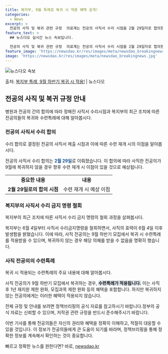 ```yaml
---
title: 복지부, 9월 특례로 복귀 시 적용 혜택 공개!
categories:
  - News
excerpt: >
  전공의 사직 및 복귀 관련 규정  의료계는 전공의 사직서 수리 시점을 2월 29일자로 합의했습니다. 이에 따…
feature_text: >
  ## 뉴스다오 실시간 뉴스 속보입니다.

  전공의 사직 및 복귀 관련 규정  의료계는 전공의 사직서 수리 시점을 2월 29일자로 합의했습니다. 이에 따…
feature_image: 'https://newsdao.kr/res/images/meta/newsdao_breakingnews.jpg'
image: 'https://newsdao.kr/res/images/meta/newsdao_breakingnews.jpg'
---
```


![뉴스다오 속보](https://newsdao.kr/res/images/meta/newsdao_breakingnews.jpg)

<p>출처: <a href="https://newsdao.kr/4716" rel="dofollow">복지부 특례, 9월 하반기 복귀 시 적용!</a> | 뉴스다오</p>

<h2 data-ke-size="size26">전공의 사직 및 복귀 규정 안내</h2>
병원과 전공의 간의 합의에 따라 정해진 사직서 수리시점과 복지부의 최근 조치에 따른 전공의들의 복귀와 수련특례에 대해 알아봅시다.

<h3>전공의 사직서 수리 합의</h3>
<p data-ke-size="size16">수리 합의로 결정된 전공의 사직서 제출 시점과 이에 따른 수련 재개 시의 이점을 알아봅시다.</p>

전공의 사직서 수리 합의는 <b><span style="color: #1a5490;">2월 29일</span></b>로 이뤄졌습니다. 이 합의에 따라 사직한 전공의가 9월에 복귀하지 않을 경우 향후 수련 재개 시 이점이 있을 것으로 예상됩니다.

<table>
  <tr>
    <td style="text-align: center; height: 17px;"><b>중요한 내용</b></td>
    <td style="text-align: center; height: 17px;"><b>내용</b></td>
  </tr>
  <tr>
    <td style="text-align: center; height: 17px;"><b>2월 29일로의 합의 시점</b></td>
    <td style="text-align: center; height: 17px;">수련 재개 시 예상 이점</td>
  </tr>
</table>

<h3>복지부의 사직서 수리 금지 명령 철회</h3>
<p data-ke-size="size16">복지부의 최근 조치에 따른 사직서 수리 금지 명령의 철회 과정을 살펴봅시다.</p>

복지부는 6월 4일부터 사직서 수리금지명령을 철회하면서, 사직의 효력이 6월 4일 이후 발생함을 밝혔습니다. 이에 따라, 사직 전공의는 9월 하반기 모집에서 복귀 시 수련특례를 적용받을 수 있으며, 복귀하지 않는 경우 해당 의혜를 받을 수 없음을 명확히 했습니다.

<h3>사직 전공의의 수련특례</h3>
<p data-ke-size="size16">복귀 시 적용되는 수련특례의 주요 내용에 대해 알아봅시다.</p>

사직 전공의가 9월 하반기 모집에서 복귀하는 경우, <b><span style="background-color: #21538527;">수련특례가 적용됩니다.</span></b> 이는 사직 후 1년 재지원 제한 완화, 모집과목 제한 완화 등의 혜택을 포함합니다. 하지만 복귀하지 않는 전공의에게는 이러한 혜택이 적용되지 않습니다.

전체 규정 및 안내를 보려면 정책브리핑의 공식 자료를 참고하시기 바랍니다.정부의 공식 자료는 신뢰할 수 있으며, 저작권 관련 규정을 반드시 준수해주시기 바랍니다.

이번 기사를 통해 전공의들은 자신의 권리와 혜택을 정확히 이해하고, 적절히 대응할 수 있을 것입니다. 이 정보가 전공의들에게 큰 도움이 되기를 바라며, 정책브리핑을 통해 정확한 정보를 계속해서 확인하는 것이 중요합니다. 

빠르고 정확한 뉴스를 원한다면? 바로, <a href="https://newsdao.kr" rel="dofollow">newsdao.kr</a>



